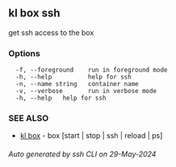 ## kl box ssh

get ssh access to the box



### Options

```
  -f, --foreground    run in foreground mode
  -h, --help          help for ssh
  -n, --name string   container name
  -v, --verbose       run in verbose mode
  -h, --help   help for ssh
```

### SEE ALSO

* [kl box](kl_box.md)  - box [start | stop | ssh | reload | ps]

###### Auto generated by ssh CLI on 29-May-2024
